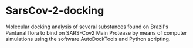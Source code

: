 # SarsCov-2-docking

Molecular docking analysis of several substances found on Brazil's Pantanal flora to bind on SARS-Cov2 Main Protease by means of computer simulations using the software AutoDockTools and Python scripting.
